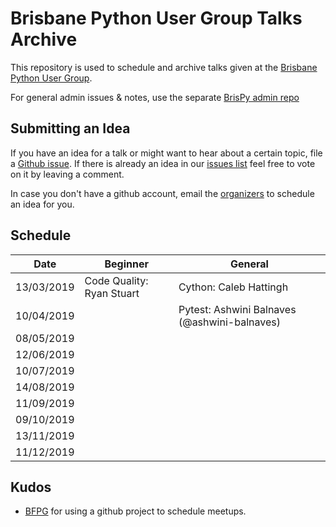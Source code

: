 # Brisbane Python User Group Talks Archive

This repository is used to schedule and archive talks given at the
[Brisbane Python User
Group](https://www.meetup.com/Brisbane-Python-User-Group/).

For general admin issues & notes, use the separate
[BrisPy admin repo](https://github.com/BrisPy/brispy-admin)

## Submitting an Idea

If you have an idea for a talk or might want to hear about a certain
topic, file a [Github
issue](https://github.com/BrisPy/talks/issues/new). If there is already
an idea in our [issues list](https://github.com/BrisPy/talks/issues)
feel free to vote on it by leaving a comment.

In case you don't have a github account, email the
[organizers](https://www.meetup.com/Brisbane-Python-User-Group/members/?op=leaders)
to schedule an idea for you.

## Schedule


| Date       | Beginner                  | General                                      |
|------------|---------------------------|----------------------------------------------|
| 13/03/2019 | Code Quality: Ryan Stuart | Cython: Caleb Hattingh                       |
| 10/04/2019 |                           | Pytest: Ashwini Balnaves (@ashwini-balnaves) |
| 08/05/2019 |                           |                                              |
| 12/06/2019 |                           |                                              |
| 10/07/2019 |                           |                                              |
| 14/08/2019 |                           |                                              |
| 11/09/2019 |                           |                                              |
| 09/10/2019 |                           |                                              |
| 13/11/2019 |                           |                                              |
| 11/12/2019 |                           |                                              |

## Kudos

* [BFPG](https://github.com/bfpg/talks) for using a github project to
  schedule meetups.

